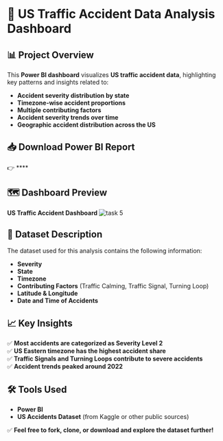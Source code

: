 # 🚗 US Traffic Accident Data Analysis Dashboard  

## 📊 Project Overview  
This **Power BI dashboard** visualizes **US traffic accident data**, highlighting key patterns and insights related to:  
- **Accident severity distribution by state**  
- **Timezone-wise accident proportions**  
- **Multiple contributing factors**  
- **Accident severity trends over time**  
- **Geographic accident distribution across the US**  

## 📥 Download Power BI Report  
👉 ****  

## 🗺️ Dashboard Preview  
**US Traffic Accident Dashboard** 
![task 5](https://github.com/user-attachments/assets/a6dd34e4-e41b-40db-956f-dfa3a0b928eb)


## 📂 Dataset Description  
The dataset used for this analysis contains the following information:  
- **Severity**  
- **State**  
- **Timezone**  
- **Contributing Factors** (Traffic Calming, Traffic Signal, Turning Loop)  
- **Latitude & Longitude**  
- **Date and Time of Accidents**  

## 📈 Key Insights  
✅ **Most accidents are categorized as Severity Level 2**  
✅ **US Eastern timezone has the highest accident share**  
✅ **Traffic Signals and Turning Loops contribute to severe accidents**  
✅ **Accident trends peaked around 2022**  

## 🛠 Tools Used  
- **Power BI**  
- **US Accidents Dataset** (from Kaggle or other public sources)  

✅ **Feel free to fork, clone, or download and explore the dataset further!**  
